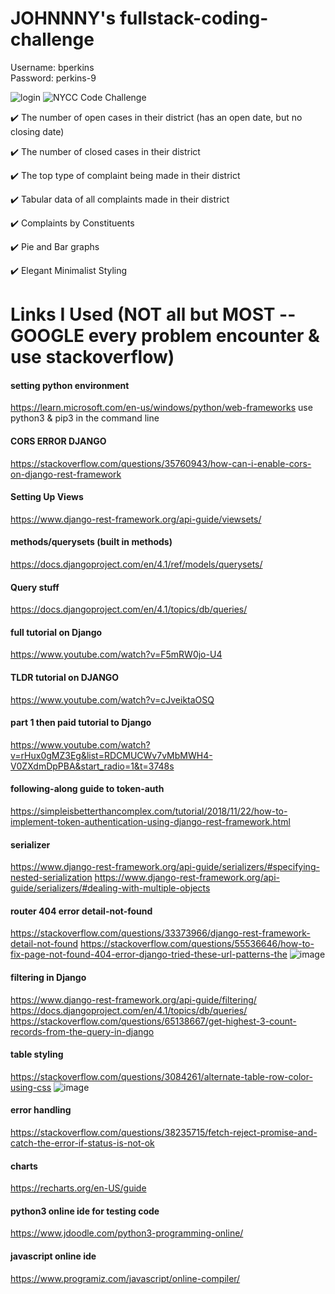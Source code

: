 # JOHNNNY's fullstack-coding-challenge

Username: bperkins
 <br>
Password: perkins-9

![login](https://user-images.githubusercontent.com/90629466/218417096-a7801834-4e6a-4e7d-b512-c8214a900913.PNG)
![NYCC Code Challenge](https://user-images.githubusercontent.com/90629466/218417120-1fbd53b2-aa44-4dff-b63b-519c1dff0338.gif)

✔️ The number of open cases in their district (has an open date, but no closing date)

✔️ The number of closed cases in their district

✔️ The top type of complaint being made in their district

✔️ Tabular data of all complaints made in their district

✔️ Complaints by Constituents

✔️ Pie and Bar graphs 

✔️ Elegant Minimalist Styling

# Links I Used (NOT all but MOST -- GOOGLE every problem encounter & use stackoverflow)
#### setting python environment
https://learn.microsoft.com/en-us/windows/python/web-frameworks
use python3 & pip3 in the command line
#### CORS ERROR DJANGO
https://stackoverflow.com/questions/35760943/how-can-i-enable-cors-on-django-rest-framework

#### Setting Up Views
https://www.django-rest-framework.org/api-guide/viewsets/

 #### methods/querysets (built in methods)
https://docs.djangoproject.com/en/4.1/ref/models/querysets/

#### Query stuff
https://docs.djangoproject.com/en/4.1/topics/db/queries/

#### full tutorial on Django
https://www.youtube.com/watch?v=F5mRW0jo-U4

#### TLDR tutorial on DJANGO
https://www.youtube.com/watch?v=cJveiktaOSQ

#### part 1 then paid tutorial to Django
https://www.youtube.com/watch?v=rHux0gMZ3Eg&list=RDCMUCWv7vMbMWH4-V0ZXdmDpPBA&start_radio=1&t=3748s

#### following-along guide to token-auth
https://simpleisbetterthancomplex.com/tutorial/2018/11/22/how-to-implement-token-authentication-using-django-rest-framework.html

#### serializer
https://www.django-rest-framework.org/api-guide/serializers/#specifying-nested-serialization
https://www.django-rest-framework.org/api-guide/serializers/#dealing-with-multiple-objects

#### router 404 error detail-not-found
https://stackoverflow.com/questions/33373966/django-rest-framework-detail-not-found
https://stackoverflow.com/questions/55536646/how-to-fix-page-not-found-404-error-django-tried-these-url-patterns-the
![image](https://user-images.githubusercontent.com/90629466/218418820-d4b0e32b-f55b-4353-9da0-eca3b646aecc.png)

#### filtering in Django
https://www.django-rest-framework.org/api-guide/filtering/
https://docs.djangoproject.com/en/4.1/topics/db/queries/
https://stackoverflow.com/questions/65138667/get-highest-3-count-records-from-the-query-in-django

#### table styling
https://stackoverflow.com/questions/3084261/alternate-table-row-color-using-css
![image](https://user-images.githubusercontent.com/90629466/218421241-09cc1441-1b88-4017-8844-78b99a9676b7.png)

#### error handling
https://stackoverflow.com/questions/38235715/fetch-reject-promise-and-catch-the-error-if-status-is-not-ok

#### charts
https://recharts.org/en-US/guide

#### python3 online ide for testing code
https://www.jdoodle.com/python3-programming-online/

#### javascript online ide
https://www.programiz.com/javascript/online-compiler/

